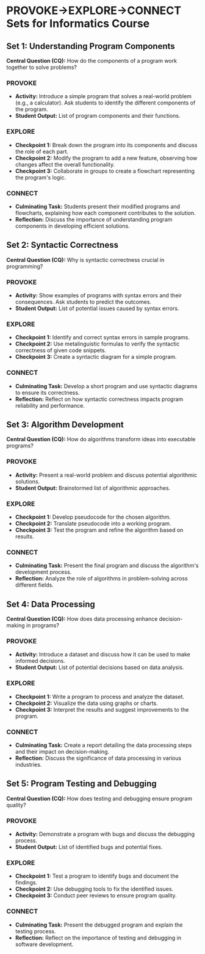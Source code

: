 # PROVOKE→EXPLORE→CONNECT Sets for Informatics Course

## Set 1: Understanding Program Components
**Central Question (CQ):** How do the components of a program work together to solve problems?

### PROVOKE
- **Activity:** Introduce a simple program that solves a real-world problem (e.g., a calculator). Ask students to identify the different components of the program.
- **Student Output:** List of program components and their functions.

### EXPLORE
- **Checkpoint 1:** Break down the program into its components and discuss the role of each part.
- **Checkpoint 2:** Modify the program to add a new feature, observing how changes affect the overall functionality.
- **Checkpoint 3:** Collaborate in groups to create a flowchart representing the program's logic.

### CONNECT
- **Culminating Task:** Students present their modified programs and flowcharts, explaining how each component contributes to the solution.
- **Reflection:** Discuss the importance of understanding program components in developing efficient solutions.

## Set 2: Syntactic Correctness
**Central Question (CQ):** Why is syntactic correctness crucial in programming?

### PROVOKE
- **Activity:** Show examples of programs with syntax errors and their consequences. Ask students to predict the outcomes.
- **Student Output:** List of potential issues caused by syntax errors.

### EXPLORE
- **Checkpoint 1:** Identify and correct syntax errors in sample programs.
- **Checkpoint 2:** Use metalinguistic formulas to verify the syntactic correctness of given code snippets.
- **Checkpoint 3:** Create a syntactic diagram for a simple program.

### CONNECT
- **Culminating Task:** Develop a short program and use syntactic diagrams to ensure its correctness.
- **Reflection:** Reflect on how syntactic correctness impacts program reliability and performance.

## Set 3: Algorithm Development
**Central Question (CQ):** How do algorithms transform ideas into executable programs?

### PROVOKE
- **Activity:** Present a real-world problem and discuss potential algorithmic solutions.
- **Student Output:** Brainstormed list of algorithmic approaches.

### EXPLORE
- **Checkpoint 1:** Develop pseudocode for the chosen algorithm.
- **Checkpoint 2:** Translate pseudocode into a working program.
- **Checkpoint 3:** Test the program and refine the algorithm based on results.

### CONNECT
- **Culminating Task:** Present the final program and discuss the algorithm's development process.
- **Reflection:** Analyze the role of algorithms in problem-solving across different fields.

## Set 4: Data Processing
**Central Question (CQ):** How does data processing enhance decision-making in programs?

### PROVOKE
- **Activity:** Introduce a dataset and discuss how it can be used to make informed decisions.
- **Student Output:** List of potential decisions based on data analysis.

### EXPLORE
- **Checkpoint 1:** Write a program to process and analyze the dataset.
- **Checkpoint 2:** Visualize the data using graphs or charts.
- **Checkpoint 3:** Interpret the results and suggest improvements to the program.

### CONNECT
- **Culminating Task:** Create a report detailing the data processing steps and their impact on decision-making.
- **Reflection:** Discuss the significance of data processing in various industries.

## Set 5: Program Testing and Debugging
**Central Question (CQ):** How does testing and debugging ensure program quality?

### PROVOKE
- **Activity:** Demonstrate a program with bugs and discuss the debugging process.
- **Student Output:** List of identified bugs and potential fixes.

### EXPLORE
- **Checkpoint 1:** Test a program to identify bugs and document the findings.
- **Checkpoint 2:** Use debugging tools to fix the identified issues.
- **Checkpoint 3:** Conduct peer reviews to ensure program quality.

### CONNECT
- **Culminating Task:** Present the debugged program and explain the testing process.
- **Reflection:** Reflect on the importance of testing and debugging in software development.
